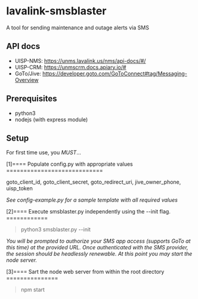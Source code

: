 # lavalink-smsblaster
A tool for sending maintenance and outage alerts via SMS

## API docs
- UISP-NMS: https://unms.lavalink.us/nms/api-docs/#/
- UISP-CRM: https://unmscrm.docs.apiary.io/#
- GoTo/Jive: https://developer.goto.com/GoToConnect#tag/Messaging-Overview

## Prerequisites
- python3
- nodejs (with express module)

## Setup
For first time use, you *MUST*...

[1]==== Populate config.py with appropriate values ============================

goto_client_id, goto_client_secret, goto_redirect_uri, jive_owner_phone, uisp_token

*See config-example.py for a sample template with all required values*

[2]==== Execute smsblaster.py independently using the --init flag. ============

> python3 smsblaster.py --init

*You will be prompted to authorize your SMS app access (supports GoTo at this time) at the provided URL. Once authenticated with the SMS provider, the session should be headlessly renewable. At this point you may start the node server.*

[3]==== Sart the node web server from within the root directory ===============

> npm start
